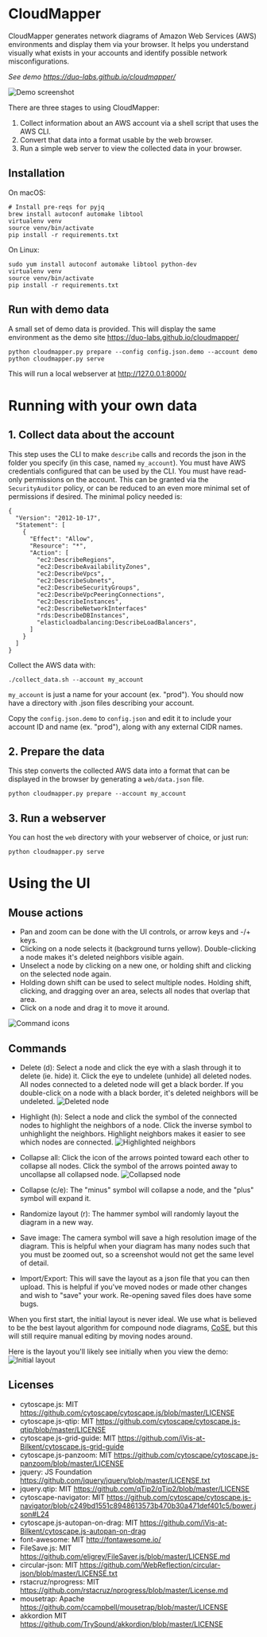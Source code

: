CloudMapper
========
CloudMapper generates network diagrams of Amazon Web Services (AWS) environments and display them via your browser. It helps you understand visually what exists in your accounts and identify possible network misconfigurations.

*See demo https://duo-labs.github.io/cloudmapper/*

![Demo screenshot](docs/images/ideal_layout.png "Demo screenshot")

There are three stages to using CloudMapper:
1. Collect information about an AWS account via a shell script that uses the AWS CLI.
2. Convert that data into a format usable by the web browser.
3. Run a simple web server to view the collected data in your browser.


## Installation

On macOS:

```
# Install pre-reqs for pyjq
brew install autoconf automake libtool
virtualenv venv
source venv/bin/activate
pip install -r requirements.txt
```

On Linux:
```
sudo yum install autoconf automake libtool python-dev
virtualenv venv
source venv/bin/activate
pip install -r requirements.txt
```

## Run with demo data

A small set of demo data is provided.  This will display the same environment as the demo site https://duo-labs.github.io/cloudmapper/ 

```
python cloudmapper.py prepare --config config.json.demo --account demo
python cloudmapper.py serve
```

This will run a local webserver at http://127.0.0.1:8000/

# Running with your own data

## 1. Collect data about the account

This step uses the CLI to make `describe` calls and records the json in the folder you specify (in this case, named `my_account`). You must have AWS credentials configured that can be used by the CLI.  You must have read-only permissions on the account.  This can be granted via the `SecurityAuditor` policy, or can be reduced to an even more minimal set of permissions if desired.  The minimal policy needed is:

```
{
  "Version": "2012-10-17",
  "Statement": [
    {
      "Effect": "Allow",
      "Resource": "*",
      "Action": [
        "ec2:DescribeRegions",
        "ec2:DescribeAvailabilityZones",
        "ec2:DescribeVpcs",
        "ec2:DescribeSubnets",
        "ec2:DescribeSecurityGroups",
        "ec2:DescribeVpcPeeringConnections",
        "ec2:DescribeInstances",
        "ec2:DescribeNetworkInterfaces"
        "rds:DescribeDBInstances",
        "elasticloadbalancing:DescribeLoadBalancers",
      ]
    }
  ]
}
```

Collect the AWS data with:

```
./collect_data.sh --account my_account
```

`my_account` is just a name for your account (ex. "prod").  You should now have a directory with .json files describing your account.

Copy the `config.json.demo` to `config.json` and edit it to include your account ID and name (ex. "prod"), along with any external CIDR names.

## 2. Prepare the data

This step converts the collected AWS data into a format that can be displayed in the browser by generating a `web/data.json` file.
```
python cloudmapper.py prepare --account my_account
```

## 3. Run a webserver

You can host the `web` directory with your webserver of choice, or just run:

```
python cloudmapper.py serve
```



Using the UI
============

Mouse actions
-------------
- Pan and zoom can be done with the UI controls, or arrow keys and -/+ keys.
- Clicking on a node selects it (background turns yellow).  Double-clicking a node makes it's deleted neighbors visible again.
- Unselect a node by clicking on a new one, or holding shift and clicking on the selected node again.
- Holding down shift can be used to select multiple nodes. Holding shift, clicking, and dragging over an area, selects all nodes that overlap that area.
- Click on a node and drag it to move it around.

![Command icons](docs/images/command_icons.png "Command icons")

Commands
--------
- Delete (d): Select a node and click the eye with a slash through it to delete (ie. hide) it. Click the eye to undelete (unhide) all deleted nodes.   All nodes connected to a deleted node will get a black border. If you double-click on a node with a black border, it's deleted neighbors will be undeleted.
![Deleted node](docs/images/deleted_node.png "Deleted node")

- Highlight (h): Select a node and click the symbol of the connected nodes to highlight the neighbors of a node. Click the inverse symbol to unhighlight the neighbors.  Highlight neighbors makes it easier to see which nodes are connected.
![Highlighted neighbors](docs/images/highlight_neighbors.png "Highlighted neighbors")

- Collapse all: Click the icon of the arrows pointed toward each other to collapse all nodes.  Click the symbol of the arrows pointed away to uncollapse all collapsed node.
![Collapsed node](docs/images/collapsed_node.png "Collapsed node")

- Collapse (c/e): The "minus" symbol will collapse a node, and the "plus" symbol will expand it.
- Randomize layout (r): The hammer symbol will randomly layout the diagram in a new way.
- Save image: The camera symbol will save a high resolution image of the diagram. This is helpful when your diagram has many nodes such that you must be zoomed out, so a screenshot would not get the same level of detail.
- Import/Export: This will save the layout as a json file that you can then upload. This is helpful if you've moved nodes or made other changes and wish to "save" your work. Re-opening saved files does have some bugs.


When you first start, the initial layout is never ideal.  We use what is believed to be the best layout algorithm for compound node diagrams, [CoSE](https://github.com/cytoscape/cytoscape.js-cose-bilkent), but this will still require manual editing by moving nodes around.

Here is the layout you'll likely see initially when you view the demo:
![Initial layout](docs/images/initial_layout.png "Initial layout")


Licenses
--------
- cytoscape.js: MIT
  https://github.com/cytoscape/cytoscape.js/blob/master/LICENSE
- cytoscape.js-qtip: MIT
  https://github.com/cytoscape/cytoscape.js-qtip/blob/master/LICENSE
- cytoscape.js-grid-guide: MIT
  https://github.com/iVis-at-Bilkent/cytoscape.js-grid-guide
- cytoscape.js-panzoom: MIT
  https://github.com/cytoscape/cytoscape.js-panzoom/blob/master/LICENSE
- jquery: JS Foundation
  https://github.com/jquery/jquery/blob/master/LICENSE.txt
- jquery.qtip: MIT
  https://github.com/qTip2/qTip2/blob/master/LICENSE
- cytoscape-navigator: MIT
  https://github.com/cytoscape/cytoscape.js-navigator/blob/c249bd1551c8948613573b470b30a471def401c5/bower.json#L24
- cytoscape.js-autopan-on-drag: MIT
  https://github.com/iVis-at-Bilkent/cytoscape.js-autopan-on-drag
- font-awesome: MIT
  http://fontawesome.io/
- FileSave.js: MIT
  https://github.com/eligrey/FileSaver.js/blob/master/LICENSE.md
- circular-json: MIT
  https://github.com/WebReflection/circular-json/blob/master/LICENSE.txt
- rstacruz/nprogress: MIT
  https://github.com/rstacruz/nprogress/blob/master/License.md
- mousetrap: Apache
  https://github.com/ccampbell/mousetrap/blob/master/LICENSE
- akkordion MIT
  https://github.com/TrySound/akkordion/blob/master/LICENSE
